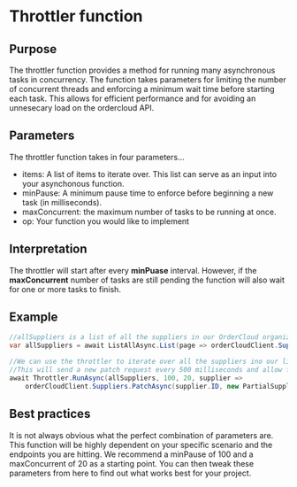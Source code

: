 # Throttler function

## Purpose 
The throttler function provides a method for running many asynchronous tasks in concurrency. The function takes parameters for limiting the number of concurrent threads and enforcing a minimum wait time before starting each task. This allows for efficient performance and for avoiding an unnesecary load on the ordercloud API.

## Parameters
The throttler function takes in four parameters...
- items: A list of items to iterate over. This list can serve as an input into your asynchonous function.
- minPause: A minimum pause time to enforce before beginning a new task (in milliseconds).
- maxConcurrent: the maximum number of tasks to be running at once.
- op: Your function you would like to implement

## Interpretation
The throttler will start after every **minPuase** interval. However, if the **maxConcurrent** number of tasks are still pending the function will also wait for one or more tasks to finish. 

## Example 
```c#
//allSuppliers is a list of all the suppliers in our OrderCloud organization
var allSuppliers = await ListAllAsync.List(page => orderCloudClient.Suppliers.ListAsync<HSSupplier>(page: page, pageSize: 100));

//We can use the throttler to iterate over all the suppliers ino our list and patch each supplier with an xp value for a notification recipient email.
//This will send a new patch request every 500 milliseconds and allow for a maximum of 20 concurrent requests.
await Throttler.RunAsync(allSuppliers, 100, 20, supplier =>
    orderCloudClient.Suppliers.PatchAsync(supplier.ID, new PartialSupplier { xp = new { NotificationRcpt: 'test@noreply.com' } }));

```

## Best practices
It is not always obvious what the perfect combination of parameters are. This function will be highly dependent on your specific scenario and the endpoints you are hitting. We recommend a minPause of 100 and a maxConcurrent of 20 as a starting point. You can then tweak these parameters from here to find out what works best for your project.